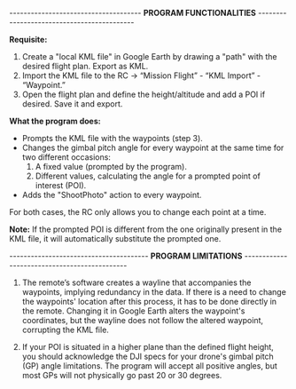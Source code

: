 ------------------------------------- **PROGRAM FUNCTIONALITIES** -------------------------------------------

**Requisite:** 
1. Create a "local KML file" in Google Earth by drawing a "path" with the desired flight plan. Export as KML.
2. Import the KML file to the RC -> “Mission Flight” - “KML Import” - “Waypoint.”
3. Open the flight plan and define the height/altitude and add a POI if desired. Save it and export.

**What the program does:**
- Prompts the KML file with the waypoints (step 3).
- Changes the gimbal pitch angle for every waypoint at the same time for two different occasions:
  1. A fixed value (prompted by the program).
  2. Different values, calculating the angle for a prompted point of interest (POI).
- Adds the "ShootPhoto" action to every waypoint.

For both cases, the RC only allows you to change each point at a time.

**Note:** If the prompted POI is different from the one originally present in the KML file, it will automatically substitute the prompted one.

--------------------------------------- **PROGRAM LIMITATIONS** ---------------------------------------------

1. The remote’s software creates a wayline that accompanies the waypoints, implying redundancy in the data. If there is a need to change the waypoints' location after this process, it has to be done directly in the remote. Changing it in Google Earth alters the waypoint's coordinates, but the wayline does not follow the altered waypoint, corrupting the KML file.

2. If your POI is situated in a higher plane than the defined flight height, you should acknowledge the DJI specs for your drone's gimbal pitch (GP) angle limitations. The program will accept all positive angles, but most GPs will not physically go past 20 or 30 degrees.
